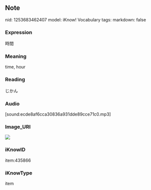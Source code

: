 ## Note
nid: 1253683462407
model: iKnow! Vocabulary
tags: 
markdown: false

### Expression
時間

### Meaning
time, hour

### Reading
じかん

### Audio
[sound:ecde8af6cca30836a931dde89cce71c0.mp3]

### Image_URI
<img src="2b312f424b7e506c3f41af7bb1063da2.jpg">

### iKnowID
item:435866

### iKnowType
item
